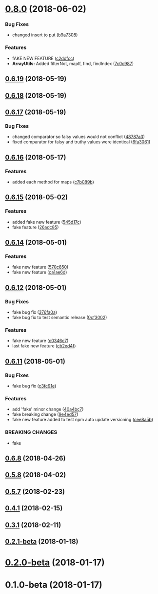 <a name="0.8.0"></a>
# [0.8.0](https://github.com/EddieCornelious/js_data-collections/compare/v0.6.19...v0.8.0) (2018-06-02)


### Bug Fixes

* changed insert to put ([b9a7308](https://github.com/EddieCornelious/js_data-collections/commit/b9a7308))


### Features

* fAKE NEW FEATURE ([c2ddfcc](https://github.com/EddieCornelious/js_data-collections/commit/c2ddfcc))
* **ArrayUtils:** Added filterNot, mapIf, find, findIndex ([7c0c987](https://github.com/EddieCornelious/js_data-collections/commit/7c0c987))



<a name="0.6.19"></a>
## [0.6.19](https://github.com/EddieCornelious/js_data-collections/compare/v0.6.18...v0.6.19) (2018-05-19)



<a name="0.6.18"></a>
## [0.6.18](https://github.com/EddieCornelious/js_data-collections/compare/v0.6.17...v0.6.18) (2018-05-19)



<a name="0.6.17"></a>
## [0.6.17](https://github.com/EddieCornelious/js_data-collections/compare/v0.6.16...v0.6.17) (2018-05-19)


### Bug Fixes

* changed comparator so falsy values would not conflict ([48787a3](https://github.com/EddieCornelious/js_data-collections/commit/48787a3))
* fixed comparator for falsy and truthy values were identical ([6fa3061](https://github.com/EddieCornelious/js_data-collections/commit/6fa3061))



<a name="0.6.16"></a>
## [0.6.16](https://github.com/EddieCornelious/js_data-collections/compare/v0.6.15...v0.6.16) (2018-05-17)


### Features

* added each method for maps ([c7b089b](https://github.com/EddieCornelious/js_data-collections/commit/c7b089b))



<a name="0.6.15"></a>
## [0.6.15](https://github.com/EddieCornelious/js_data-collections/compare/v0.6.14...v0.6.15) (2018-05-02)


### Features

* added fake new feature ([545d17c](https://github.com/EddieCornelious/js_data-collections/commit/545d17c))
* fake feature ([26adc85](https://github.com/EddieCornelious/js_data-collections/commit/26adc85))



<a name="0.6.14"></a>
## [0.6.14](https://github.com/EddieCornelious/js_data-collections/compare/v0.6.13...v0.6.14) (2018-05-01)


### Features

* fake new feature ([570c850](https://github.com/EddieCornelious/js_data-collections/commit/570c850))
* fake new feature ([ca1ae6d](https://github.com/EddieCornelious/js_data-collections/commit/ca1ae6d))



<a name="0.6.12"></a>
## [0.6.12](https://github.com/EddieCornelious/js_data-collections/compare/v0.6.11...v0.6.12) (2018-05-01)


### Bug Fixes

* fake bug fix ([376fa0a](https://github.com/EddieCornelious/js_data-collections/commit/376fa0a))
* fake bug fix to test semantic release ([0cf3002](https://github.com/EddieCornelious/js_data-collections/commit/0cf3002))


### Features

* fake new feature ([c0346c7](https://github.com/EddieCornelious/js_data-collections/commit/c0346c7))
* last fake new feature ([cb2ed4f](https://github.com/EddieCornelious/js_data-collections/commit/cb2ed4f))



<a name="0.6.11"></a>
## [0.6.11](https://github.com/EddieCornelious/js_data-collections/compare/v0.6.8...v0.6.11) (2018-05-01)


### Bug Fixes

* fake bug fix ([c3fc91e](https://github.com/EddieCornelious/js_data-collections/commit/c3fc91e))


### Features

* add 'fake' minor change ([40a4bc7](https://github.com/EddieCornelious/js_data-collections/commit/40a4bc7))
* fake breaking change ([9e4ed57](https://github.com/EddieCornelious/js_data-collections/commit/9e4ed57))
* fake new feature added to test npm auto update versioning ([cee8a5b](https://github.com/EddieCornelious/js_data-collections/commit/cee8a5b))


### BREAKING CHANGES

* fake



<a name="0.6.8"></a>
## [0.6.8](https://github.com/EddieCornelious/js_data-collections/compare/0.5.8...v0.6.8) (2018-04-26)



<a name="0.5.8"></a>
## [0.5.8](https://github.com/EddieCornelious/js_data-collections/compare/0.5.7...0.5.8) (2018-04-02)



<a name="0.5.7"></a>
## [0.5.7](https://github.com/EddieCornelious/js_data-collections/compare/v0.4.1...0.5.7) (2018-02-23)



<a name="0.4.1"></a>
## [0.4.1](https://github.com/EddieCornelious/js_data-collections/compare/v0.3.1...v0.4.1) (2018-02-15)



<a name="0.3.1"></a>
## [0.3.1](https://github.com/EddieCornelious/js_data-collections/compare/v0.2.1-beta...v0.3.1) (2018-02-11)



<a name="0.2.1-beta"></a>
## [0.2.1-beta](https://github.com/EddieCornelious/js_data-collections/compare/v0.2.0-beta...v0.2.1-beta) (2018-01-18)



<a name="0.2.0-beta"></a>
# [0.2.0-beta](https://github.com/EddieCornelious/js_data-collections/compare/v0.1.0-beta...v0.2.0-beta) (2018-01-17)



<a name="0.1.0-beta"></a>
# 0.1.0-beta (2018-01-17)



